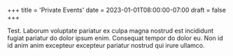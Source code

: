 +++
title = 'Private Events'
date = 2023-01-01T08:00:00-07:00
draft = false
+++

Test. Laborum voluptate pariatur ex culpa magna nostrud est incididunt fugiat
pariatur do dolor ipsum enim. Consequat tempor do dolor eu. Non id id anim anim
excepteur excepteur pariatur nostrud qui irure ullamco.